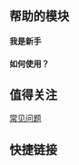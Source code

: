 ## 帮助的模块


#### 我是新手    

#### 如何使用？


## 值得关注   

[常见问题](/wo-shi-xin-shou/chang-jian-wen-ti.md)


## 快捷链接

